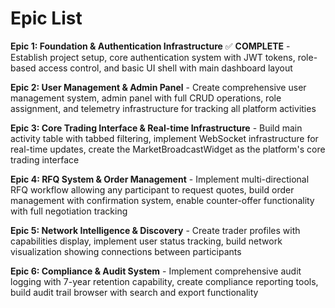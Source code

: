 # Epic List

**Epic 1: Foundation & Authentication Infrastructure** ✅ **COMPLETE** - Establish project setup, core authentication system with JWT tokens, role-based access control, and basic UI shell with main dashboard layout

**Epic 2: User Management & Admin Panel** - Create comprehensive user management system, admin panel with full CRUD operations, role assignment, and telemetry infrastructure for tracking all platform activities

**Epic 3: Core Trading Interface & Real-time Infrastructure** - Build main activity table with tabbed filtering, implement WebSocket infrastructure for real-time updates, create the MarketBroadcastWidget as the platform's core trading interface

**Epic 4: RFQ System & Order Management** - Implement multi-directional RFQ workflow allowing any participant to request quotes, build order management with confirmation system, enable counter-offer functionality with full negotiation tracking

**Epic 5: Network Intelligence & Discovery** - Create trader profiles with capabilities display, implement user status tracking, build network visualization showing connections between participants

**Epic 6: Compliance & Audit System** - Implement comprehensive audit logging with 7-year retention capability, create compliance reporting tools, build audit trail browser with search and export functionality
